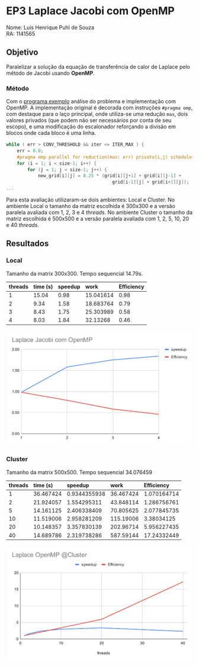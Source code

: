 # EP3 Laplace Jacobi com OpenMP

<!-- Identificação do aluno.
Tabela com os tempos de execução, speedup e eficiência.
Gráfico de speedup.
Breve discussão sobre os resultados. -->

<!-- ## Identificação -->

Nome: Luís Henrique Puhl de Souza\
RA: 1141565

## Objetivo

Paralelizar a solução da equação de transferência de calor de Laplace pelo
método de Jacobi usando **OpenMP**.

### Método

Com o
[programa exemplo](https://github.com/HPCSys-Lab/HPC-101/tree/main/examples/laplace)
análise do problema e implementação com OpenMP.
A implementação original é decorada com instruções `#pragma omp`, com destaque
para o laço principal, onde utiliza-se uma redução `max`, dois valores privados
(que podem não ser necessários por conta de seu escopo), e uma modificação do
escalonador reforçando a divisão em blocos onde cada bloco é uma linha.

```c
while ( err > CONV_THRESHOLD && iter <= ITER_MAX ) {
    err = 0.0;
    #pragma omp parallel for reduction(max: err) private(i,j) schedule(static)
    for (i = 1; i < size-1; i++) {
        for (j = 1; j < size-1; j++) {
            new_grid[i][j] = 0.25 * (grid[i][j+1] + grid[i][j-1] +
                                        grid[i-1][j] + grid[i+1][j]);
...
```

Para esta avaliação utilizaram-se dois ambientes: Local e Cluster.
No ambiente Local o tamanho da matriz escolhida é 300x300 e a versão paralela
avaliada com 1, 2, 3 e 4 _threads_.
No ambiente Cluster o tamanho da matriz escolhida é 500x500 e a versão paralela
avaliada com 1, 2, 5, 10, 20 e 40 _threads_.

## Resultados
### Local

Tamanho da matrix 300x300.
Tempo sequencial 14.79s.

| threads   | time (s)  | speedup   | work          | Efficiency    |
| :--       | :--       | :--       | :--           | :--           |
| 1         | 15.04     | 0.98      | 15.041614     | 0.98          |
| 2         | 9.34      | 1.58      | 18.683764     | 0.79          |
| 3         | 8.43      | 1.75      | 25.303989     | 0.58          |
| 4         | 8.03      | 1.84      | 32.13268      | 0.46          |

![chart](./Laplace-Jacobi-OpenMP.svg)

### Cluster

Tamanho da matrix 500x500.
Tempo sequencial 34.076459

| threads   | time (s)  | speedup       | work          | Efficiency    |
| :--       | :--       | :--           | :--           | :--           |
| 1         | 36.467424 | 0.9344355938  | 36.467424     | 1.070164714   |
| 2         | 21.924057 | 1.554295311   | 43.848114     | 1.286756761   |
| 5         | 14.161125 | 2.406338409   | 70.805625     | 2.077845735   |
| 10        | 11.519006 | 2.958281209   | 115.19006     | 3.38034125    |
| 20        | 10.148357 | 3.357830139   | 202.96714     | 5.956227435   |
| 40        | 14.689786 | 2.319738286   | 587.59144     | 17.24332449   |

![chart](./cluster/Laplace-Jacobi-OpenMP@Cluster.svg)

<!-- ## Conclusão -->
